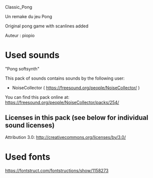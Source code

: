 Classic_Pong

Un remake du jeu Pong

Original pong game with scanlines added

Auteur : piopio

# Used sounds

"Pong softsynth"

This pack of sounds contains sounds by the following user:
 - NoiseCollector ( https://freesound.org/people/NoiseCollector/ )

You can find this pack online at: https://freesound.org/people/NoiseCollector/packs/254/


Licenses in this pack (see below for individual sound licenses)
---------------------------------------------------------------

Attribution 3.0: http://creativecommons.org/licenses/by/3.0/



# Used fonts

https://fontstruct.com/fontstructions/show/1158273
